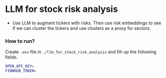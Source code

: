 # LLM for stock risk analysis

- Use LLM to augment tickers with risks. Then use risk embeddings to see if we can cluster the tickers and use clusters as a proxy for sectors.

### How to run?
Create `.env` file in `./llm_for_stock_risk_analysis` and fill-up  the following fields.

```bash
OPEN_API_KEY=
FINNHUB_TOKEN=
```
